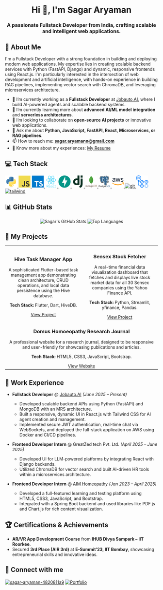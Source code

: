 <div align="center">

<h1 align="center">Hi 👋, I'm Sagar Aryaman</h1>
<h3 align="center">A passionate Fullstack Developer from India, crafting scalable and intelligent web applications.</h3>

</div>

## 🚀 About Me

I'm a Fullstack Developer with a strong foundation in building and deploying modern web applications. My expertise lies in creating scalable backend services with Python (FastAPI, Django) and dynamic, responsive frontends using React.js. I'm particularly interested in the intersection of web development and artificial intelligence, with hands-on experience in building RAG pipelines, implementing vector search with ChromaDB, and leveraging microservices architecture.

- 🔭 I’m currently working as a **Fullstack Developer** at [Jobauto.AI](https://jobauto.ai/), where I build AI-powered agents and scalable backend systems.
- 🌱 I’m currently learning more about **advanced AI/ML model integration** and **serverless architectures**.
- 👯 I’m looking to collaborate on **open-source AI projects** or innovative web applications.
- 💬 Ask me about **Python, JavaScript, FastAPI, React, Microservices, or RAG pipelines**.
- 📫 How to reach me: **sagar.aryamann@gmail.com**
- 📄 Know more about my experiences: [My Resume](c:\Users\sagar\Desktop\temp\Sagar_Resume.pdf)

## 💻 Tech Stack

<p align="left">
    <a href="https://www.python.org" target="_blank" rel="noreferrer"> <img src="https://raw.githubusercontent.com/devicons/devicon/master/icons/python/python-original.svg" alt="python" width="40" height="40"/> </a>
    <a href="https://developer.mozilla.org/en-US/docs/Web/JavaScript" target="_blank" rel="noreferrer"> <img src="https://raw.githubusercontent.com/devicons/devicon/master/icons/javascript/javascript-original.svg" alt="javascript" width="40" height="40"/> </a>
    <a href="https://www.typescriptlang.org/" target="_blank" rel="noreferrer"> <img src="https://raw.githubusercontent.com/devicons/devicon/master/icons/typescript/typescript-original.svg" alt="typescript" width="40" height="40"/> </a>
    <a href="https://reactjs.org/" target="_blank" rel="noreferrer"> <img src="https://raw.githubusercontent.com/devicons/devicon/master/icons/react/react-original-wordmark.svg" alt="react" width="40" height="40"/> </a>
    <a href="https://fastapi.tiangolo.com/" target="_blank" rel="noreferrer"> <img src="https://raw.githubusercontent.com/devicons/devicon/master/icons/fastapi/fastapi-original.svg" alt="fastapi" width="40" height="40"/> </a>
    <a href="https://www.djangoproject.com/" target="_blank" rel="noreferrer"> <img src="https://raw.githubusercontent.com/devicons/devicon/master/icons/django/django-plain.svg" alt="django" width="40" height="40"/> </a>
    <a href="https://www.mongodb.com/" target="_blank" rel="noreferrer"> <img src="https://raw.githubusercontent.com/devicons/devicon/master/icons/mongodb/mongodb-original-wordmark.svg" alt="mongodb" width="40" height="40"/> </a>
    <a href="https://www.postgresql.org" target="_blank" rel="noreferrer"> <img src="https://raw.githubusercontent.com/devicons/devicon/master/icons/postgresql/postgresql-original-wordmark.svg" alt="postgresql" width="40" height="40"/> </a>
    <a href="https://aws.amazon.com" target="_blank" rel="noreferrer"> <img src="https://raw.githubusercontent.com/devicons/devicon/master/icons/amazonwebservices/amazonwebservices-original-wordmark.svg" alt="aws" width="40" height="40"/> </a>
    <a href="https://git-scm.com/" target="_blank" rel="noreferrer"> <img src="https://www.vectorlogo.zone/logos/git-scm/git-scm-icon.svg" alt="git" width="40" height="40"/> </a>
    <a href="https://github.com/features/actions" target="_blank" rel="noreferrer"> <img src="https://raw.githubusercontent.com/devicons/devicon/master/icons/githubactions/githubactions-original.svg" alt="githubactions" width="40" height="40"/> </a>
    <a href="https://tailwindcss.com/" target="_blank" rel="noreferrer"> <img src="https://www.vectorlogo.zone/logos/tailwindcss/tailwindcss-icon.svg" alt="tailwind" width="40" height="40"/> </a>
</p>

## 📊 GitHub Stats

<p align="center">
  <img src="https://github-readme-stats.vercel.app/api?username=Aryaman-leo&show_icons=true&theme=radical" alt="Sagar's GitHub Stats" />
  <img src="https://github-readme-stats.vercel.app/api/top-langs/?username=Aryaman-leo&layout=compact&theme=radical" alt="Top Languages" />
</p>

## 🚀 My Projects

<table>
<tr>
<td width="50%">
<h3 align="center">Hive Task Manager App</h3>
<div align="center">
<p>A sophisticated Flutter-based task management app demonstrating clean architecture, CRUD operations, and local data persistence using the Hive database.</p>
<p><b>Tech Stack:</b> Flutter, Dart, HiveDB.</p>
<a href="https://github.com/Aryaman-leo/Hive-Task-Manager-App" target="_blank">View Project</a>
</div>
</td>
<td width="50%">
<h3 align="center">Sensex Stock Fetcher</h3>
<div align="center">
<p>A real-time financial data visualization dashboard that fetches and displays live stock market data for all 30 Sensex companies using the Yahoo Finance API.</p>
<p><b>Tech Stack:</b> Python, Streamlit, yfinance, Pandas.</p>
<a href="https://github.com/Aryaman-leo/Sensex-fetcher" target="_blank">View Project</a>
</div>
</td>
</tr>
<tr>
<td colspan="2">
<h3 align="center">Domus Homoeopathy Research Journal</h3>
<div align="center">
<p>A professional website for a research journal, designed to be responsive and user-friendly for showcasing publications and articles.</p>
<p><b>Tech Stack:</b> HTML5, CSS3, JavaScript, Bootstrap.</p>
<a href="https://aimjhm.com/" target="_blank">View Website</a>
</div>
</td>
</tr>
</table>

## 💼 Work Experience

-   **Fullstack Developer** @ [Jobauto.AI](https://jobauto.ai/) _(June 2025 – Present)_
    -   Developed scalable backend APIs using Python (FastAPI) and MongoDB with an MRS architecture.
    -   Built a responsive, dynamic UI in React.js with Tailwind CSS for AI agent creation and management.
    -   Implemented secure JWT authentication, real-time chat via WebSockets, and deployed the full-stack application on AWS using Docker and CI/CD pipelines.

-   **Frontend Developer Intern** @ GreatZed tech Pvt. Ltd. _(April 2025 – June 2025)_
    -   Developed UI for LLM-powered platforms by integrating React with Django backends.
    -   Utilized ChromaDB for vector search and built AI-driven HR tools within a microservices architecture.

-   **Frontend Developer Intern** @ [AIM Homeopathy](https://aimhomoeopathy.com/) _(Jan 2023 – April 2025)_
    -   Developed a full-featured learning and testing platform using HTML5, CSS3, JavaScript, and Bootstrap.
    -   Integrated with a Spring Boot backend and used libraries like PDF.js and Chart.js for rich content visualization.

## 🏆 Certifications & Achievements

-   **AR/VR App Development Course** from **IHUB Divya Sampark – IIT Roorkee**.
-   Secured **3rd Place (AIR 3rd)** at **E-Summit’23, IIT Bombay**, showcasing entrepreneurial skills and innovative ideas.

## 🔗 Connect with me

<p align="left">
<a href="https://linkedin.com/in/sagar-aryaman-4820811a9" target="blank"><img align="center" src="https://raw.githubusercontent.com/rahuldkjain/github-profile-readme-generator/master/src/images/icons/Social/linked-in-alt.svg" alt="sagar-aryaman-4820811a9" height="30" width="40" /></a>
<a href="https://aryamann-portfolio.netlify.app/" target="blank"><img align="center" src="https://img.icons8.com/ios-filled/50/000000/briefcase.png" alt="Portfolio" height="30" width="30" /></a>
</p>
